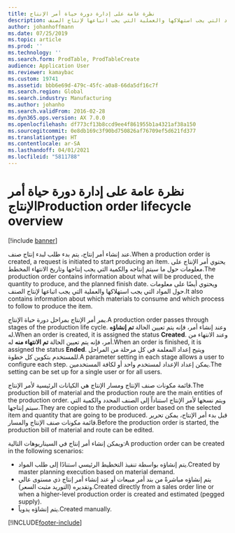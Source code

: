 ```yaml
---
title: نظرة عامة على إدارة دورة حياة أمر الإنتاج
description: عند إنشاء أمر إنتاج، يتم بدء طلب لبدء إنتاج صنف. يحتوي أمر الإنتاج على معلومات حول ما سيتم إنتاجه والكمية التي يجب إنتاجها وتاريخ الانتهاء المخطط. ويحتوي أيضًا على معلومات حول المواد التي يجب استهلاكها والعملية التي يجب اتباعها لإنتاج الصنف.
author: johanhoffmann
ms.date: 07/25/2019
ms.topic: article
ms.prod: ''
ms.technology: ''
ms.search.form: ProdTable, ProdTableCreate
audience: Application User
ms.reviewer: kamaybac
ms.custom: 19741
ms.assetid: bbb6e69d-479c-45fc-a0a8-66da5df16c7f
ms.search.region: Global
ms.search.industry: Manufacturing
ms.author: johanho
ms.search.validFrom: 2016-02-28
ms.dyn365.ops.version: AX 7.0.0
ms.openlocfilehash: df773cf13b8ccd9ee4f861955b1a4321af38a150
ms.sourcegitcommit: 0e8db169c3f90bd750826af76709ef5d621fd377
ms.translationtype: HT
ms.contentlocale: ar-SA
ms.lasthandoff: 04/01/2021
ms.locfileid: "5811788"
---
```

# <a name="production-order-lifecycle-overview"></a><span data-ttu-id="d4c8e-105">نظرة عامة على إدارة دورة حياة أمر الإنتاج</span><span class="sxs-lookup"><span data-stu-id="d4c8e-105">Production order lifecycle overview</span></span>

[!include [banner](../includes/banner.md)]

<span data-ttu-id="d4c8e-106">عند إنشاء أمر إنتاج، يتم بدء طلب لبدء إنتاج صنف.</span><span class="sxs-lookup"><span data-stu-id="d4c8e-106">When a production order is created, a request is initiated to start producing an item.</span></span> <span data-ttu-id="d4c8e-107">يحتوي أمر الإنتاج على معلومات حول ما سيتم إنتاجه والكمية التي يجب إنتاجها وتاريخ الانتهاء المخطط.</span><span class="sxs-lookup"><span data-stu-id="d4c8e-107">The production order contains information about what will be produced, the quantity to produce, and the planned finish date.</span></span> <span data-ttu-id="d4c8e-108">ويحتوي أيضًا على معلومات حول المواد التي يجب استهلاكها والعملية التي يجب اتباعها لإنتاج الصنف.</span><span class="sxs-lookup"><span data-stu-id="d4c8e-108">It also contains information about which materials to consume and which process to follow to produce the item.</span></span>

<span data-ttu-id="d4c8e-109">يمر أمر الإنتاج بمراحل دورة حياة الإنتاج.</span><span class="sxs-lookup"><span data-stu-id="d4c8e-109">A production order passes through stages of the production life cycle.</span></span> <span data-ttu-id="d4c8e-110">وعند إنشاء أمر، فإنه يتم تعيين الحالة **تم إنشاؤه** له.</span><span class="sxs-lookup"><span data-stu-id="d4c8e-110">When an order is created, it is assigned the status **Created**.</span></span> <span data-ttu-id="d4c8e-111">وعند الانتهاء من أمر، فإنه يتم تعيين الحالة **تم الانتهاء منه** له.</span><span class="sxs-lookup"><span data-stu-id="d4c8e-111">When an order is finished, it is assigned the status **Ended**.</span></span> <span data-ttu-id="d4c8e-112">ويتيح إعداد المعلمة في كل مرحلة من المراحل للمستخدم بتكوين كل خطوة.</span><span class="sxs-lookup"><span data-stu-id="d4c8e-112">A parameter setting in each stage allows a user to configure each step.</span></span> <span data-ttu-id="d4c8e-113">يمكن إعداد الإعداد لمستخدم واحد أو لكافة المستخدمين.</span><span class="sxs-lookup"><span data-stu-id="d4c8e-113">The setting can be set up for a single user or for all users.</span></span>

<span data-ttu-id="d4c8e-114">قائمة مكونات صنف الإنتاج ومسار الإنتاج هي الكيانات الرئيسية لأمر الإنتاج.</span><span class="sxs-lookup"><span data-stu-id="d4c8e-114">The production bill of material and the production route are the main entities of the production order.</span></span> <span data-ttu-id="d4c8e-115">ويتم نسخها لأمر الإنتاج استناداً إلى الصنف المحدد والكمية التي سيتم إنتاجها.</span><span class="sxs-lookup"><span data-stu-id="d4c8e-115">They are copied to the production order based on the selected item and quantity that are going to be produced.</span></span> <span data-ttu-id="d4c8e-116">قبل بدء أمر الإنتاج، يمكن تحرير قائمة مكونات صنف الإنتاج والمسار.</span><span class="sxs-lookup"><span data-stu-id="d4c8e-116">Before the production order is started, the production bill of material and route can be edited.</span></span>

<span data-ttu-id="d4c8e-117">ويمكن إنشاء أمر إنتاج في السيناريوهات التالية:</span><span class="sxs-lookup"><span data-stu-id="d4c8e-117">A production order can be created in the following scenarios:</span></span>

-   <span data-ttu-id="d4c8e-118">يتم إنشاؤه بواسطة تنفيذ التخطيط الرئيسي استنادًا إلى طلب المواد.</span><span class="sxs-lookup"><span data-stu-id="d4c8e-118">Created by master planning execution based on material demand.</span></span>
-   <span data-ttu-id="d4c8e-119">يتم إنشاؤه مباشرةً من بند أمر مبيعات أو عند إنشاء أمر إنتاج ذي مستوى عالي وتقديره (التوريد مثبت السعر).</span><span class="sxs-lookup"><span data-stu-id="d4c8e-119">Created directly from a sales order line or when a higher-level production order is created and estimated (pegged supply).</span></span>
-   <span data-ttu-id="d4c8e-120">يتم إنشاؤه يدوياً.</span><span class="sxs-lookup"><span data-stu-id="d4c8e-120">Created manually.</span></span>






[!INCLUDE[footer-include](../../includes/footer-banner.md)]